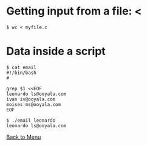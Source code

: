 # Getting input from a file: <

~~~~ {.bash}
$ wc < myfile.c
~~~~

# Data inside a script

~~~~ {.bash}
$ cat email 
#!/bin/bash
#

grep $1 <<EOF
leonardo ls@ooyala.com
ivan iv@ooyala.com
moises ms@ooyala.com
EOF
 
$ ./email leonardo
leonardo ls@ooyala.com
~~~~


[Back to Menu](./menu.html#(2))